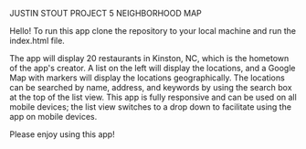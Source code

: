 JUSTIN STOUT PROJECT 5
NEIGHBORHOOD MAP

Hello! To run this app clone the repository to your local machine and run the index.html file.

The app will display 20 restaurants in Kinston, NC, which is the hometown of the app's creator. A list on the left will display the locations, and a Google Map with markers will display the locations geographically. The locations can be searched by name, address, and keywords by using the search box at the top of the list view. This app is fully responsive and can be used on all mobile devices; the list view switches to a drop down to facilitate using the app on mobile devices.

Please enjoy using this app!